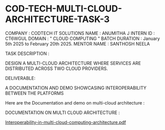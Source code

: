 # COD-TECH-MULTI-CLOUD-ARCHITECTURE-TASK-3

COMPANY : CODTECH IT SOLUTIONS 
NAME : ANUMITHA J 
INTERN ID : CT6WGUL
DOMAIN : " CLOUD COMPUTING " 
BATCH DURATION : January 5th 2025 to February 20th 2025. 
MENTOR NAME : SANTHOSH NEELA

TASK DESCRIPTION :

DESIGN A MULTI-CLOUD ARCHITECTURE WHERE SERVICES ARE DISTRIBUTED ACROSS TWO CLOUD PROVIDERS.

DELIVERABLE: 

A DOCUMENTATION AND DEMO SHOWCASING INTEROPERABILITY BETWEEN THE PLATFORMS

Here are the Documentation and demo on multi-cloud architecture :

DOCUMENTATION ON MULTI CLOUD ARCHITECTURE :

[Interoperability-in-multi-cloud-computing-architecture.pdf](https://github.com/user-attachments/files/18533460/Interoperability-in-multi-cloud-computing-architecture.pdf)


